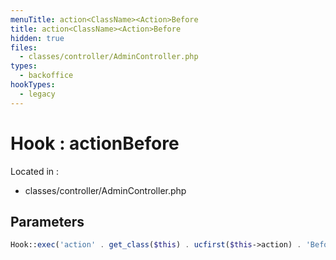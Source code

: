 ```yaml
---
menuTitle: action<ClassName><Action>Before
title: action<ClassName><Action>Before
hidden: true
files:
  - classes/controller/AdminController.php
types:
  - backoffice
hookTypes:
  - legacy
---
```


# Hook : action<ClassName><Action>Before

Located in :

  - classes/controller/AdminController.php

## Parameters

```php
Hook::exec('action' . get_class($this) . ucfirst($this->action) . 'Before', ['controller' => $this]);
```